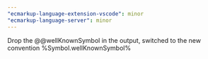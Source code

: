 ```yaml
---
"ecmarkup-language-extension-vscode": minor
"ecmarkup-language-server": minor
---
```


Drop the @@wellKnownSymbol in the output, switched to the new convention %Symbol.wellKnownSymbol%
